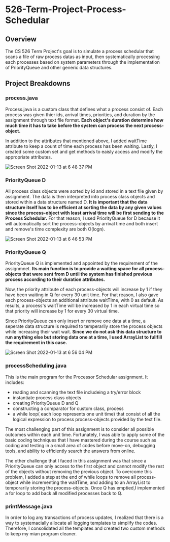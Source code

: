 # 526-Term-Project-Process-Schedular

## Overview
The CS 526 Term Project's goal is to simulate a process schedular that scans a file of raw process datas as input, then systematically processing each processes based on system parameters through the implementation of PriorityQueue and other generic data structures.

## Project Breakdowns

### process.java
Process.java is a custom class that defines what a process consist of. Each process was given thier ids, arrival times, priorities, and duration by the assignment through text file format. <b>Each object's duration determine how much time it has to take before the system can process the next process-object.</b>

In addition to the attributes that mentioned above, I added waitTime attribute to keep a count of time each process has been waiting. Lastly, I created some custom set and get methods to eaisly access and modify the appropriate attributes.

![Screen Shot 2022-01-13 at 6 48 37 PM](https://user-images.githubusercontent.com/84875731/149443102-fee269af-0e45-43af-b01c-bbbf9cd1300e.png)

### PriorityQueue D
All process class objects were sorted by id and stored in a text file given by assignment. The data is then interpreted into process class objects and stored within a data structure named D. <b>It is important that the data structure itself has to be efficient at sorting the data by any given values since the process-object with least arrival time will be first sending to the Process Schedular.</b> For that reason, I used PriorityQueue for D because it will automatically sort the process-objects by arrival time and both insert and remove's time complexity are both O(logn).

![Screen Shot 2022-01-13 at 6 46 53 PM](https://user-images.githubusercontent.com/84875731/149443030-77816727-a0d0-4025-b462-2e5fa6729dfc.png)

### PriorityQueue Q
PriorityQueue Q is implemented and appointed by the requirement of the assignmnet. <b>Its main function is to provide a waiting space for all process-objects that were sent from D until the system has finished previous process according to their duration attributes.</b>

Now, the priority attribute of each process-objects will increase by 1 if they have been waiting in Q for every 30 unit time. For that reason, I also gave each process-objects an additional attribute waitTIme, with 0 as default. As results, a process's waitTime will be increased by 1 in each virtual time so that priority will increase by 1 for every 30 virtual time. 

Since PriorityQueue can only insert or remove one data at a time, a seperate data structure is required to temperarily store the process objects while increasing their wait wait. <b>Since we do not ask this data structure to run anything else but storing data one at a time, I used ArrayList to fullfill the requirement in this case.</b>

![Screen Shot 2022-01-13 at 6 56 04 PM](https://user-images.githubusercontent.com/84875731/149443793-b366c46d-02c8-4312-91fd-9e7f2f9f2c6b.png)

### processScheduling.java
This is the main program for the Processor Schedular assignment. It includes: 
  * reading and scanning the text file includeing a try/error block
  * instantiate process class objects
  * creating PriorityQueue D and Q
  * constructing a comparator for custom class, process
  * a while loop( each loop represents one unit time) that consist of all the logical expression to process process-objects provided by the text file.

The most challenging part of this assignment is to consider all possible outcomes within each unit time. Fortunately, I was able to apply some of the basic coding techniques that I have mastered during the course such as coding and testing in a small area of codes before move-on, debugging tools, and ability to efficiently search the answers from online. 

The other challenge that I faced in this assignment was that since a PriorityQueue can only access to the first object and cannot modify the rest of the objects without removing the previous object. To overcome this problem, I added a step at the end of while loops to remove all process-object while incrementing the waitTime, and adding to an ArrayList to temporarily storing the process-objects. Once Q has emptied,I implemented a for loop to add back all modified processes back to Q.

### printMessage.java
In order to log any transactions of process updates, I realized that there is a way to systemacially allocate all logging templates to simplify the codes. Therefore, I consolidated all the templates and created two custom methods to keep my mian program cleaner.



